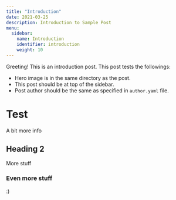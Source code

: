 ```yaml
---
title: "Introduction"
date: 2021-03-25
description: Introduction to Sample Post
menu:
  sidebar:
    name: Introduction
    identifier: introduction
    weight: 10
---
```


Greeting! This is an introduction post. This post tests the followings: 

- Hero image is in the same directory as the post.
- This post should be at top of the sidebar.
- Post author should be the same as specified in `author.yaml` file.

# Test
A bit more info

## Heading 2 
More stuff

### Even more stuff
:) 
